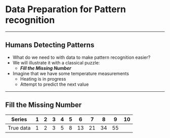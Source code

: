 #  Data Preparation for Pattern recognition

---                   
##  Humans Detecting Patterns

* What do we need to with data to make pattern recognition easier?
* We will illustrate it with a classical puzzle:
  * **_Fill the Missing Number_**
* Imagine that we have some temperature measurements
  * Heating is in progress
  * Attempt to predict the next value

---
## Fill the Missing Number

|  Series   | 1 | 2 | 3 | 4 | 5 |  6 |  7 |  8 |  9 | 10  |
| --------- | - | - | - | - | - | -- | -- | -- | -- |-----|
| True data | 1 | 2 | 3 | 5 | 8 | 13 | 21 | 34 | 55 |     |
 
